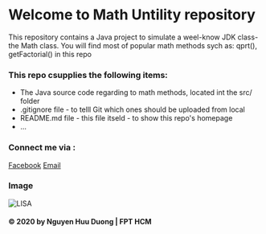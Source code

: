 # Welcome to Math Untility repository
This repository contains a Java project to simulate a weel-know JDK class-the Math class. 
You will find most of popular math methods sych as: qprt(), getFactorial() in this repo

### This repo csupplies the following items:
* The Java source code regarding to math methods, located int the src/ folder
* .gitignore file - to telll Git which ones should be uploaded from local
* README.md file - this file itseld - to show this repo's homepage
* ...
### Connect me via :
[Facebook](https://facebook.com/duongnh309)
[Email](mailto:parkunduong@gmail.com)
### Image
![LISA](https://kenh14cdn.com/thumb_w/640/2020/11/9/unnamed-160488869000950235872-crop-16048895092981840358609.jpg)

#### © 2020 by Nguyen Huu Duong | FPT HCM
